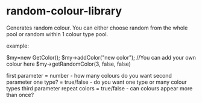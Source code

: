 # random-colour-library

Generates random colour. You can either choose random from the whole pool or random within 1 colour type pool.

example:

$my=new GetColor();
$my->addColor("new color");  //You can add your own colour here
$my->getRandomColor(3, false, false)

first parameter = number - how many colours do you want
second parameter one type? = true/false - do you want one type or many colour types
third parameter repeat colors = true/false - can colours appear more than once?
